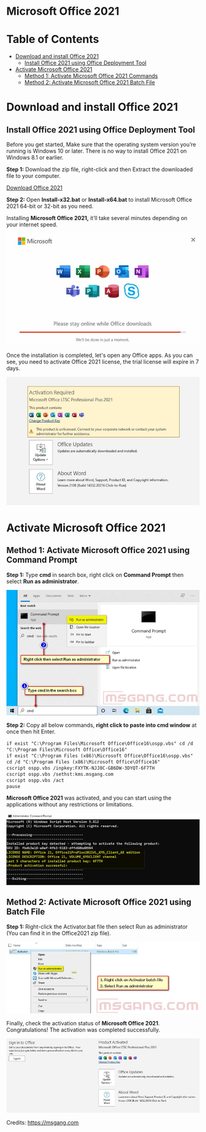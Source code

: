 # Microsoft Office 2021

# Table of Contents
   * [Download and install Office 2021](#download-and-install-office-2021)
      * [Install Office 2021 using Office Deployment Tool](#install-office-2021-using-office-deployment-tool)
   * [Activate Microsoft Office 2021](#activate-microsoft-office-2021)
      * [Method 1: Activate Microsoft Office 2021 Commands](#method-1-activate-microsoft-office-2021-using-command-prompt)
      * [Method 2: Activate Microsoft Office 2021 Batch File](#method-2-activate-microsoft-office-2021-using-batch-file)

# Download and install Office 2021
## Install Office 2021 using Office Deployment Tool

Before you get started, Make sure that the operating system version you’re running is Windows 10 or later. There is no way to install Office 2021 on Windows 8.1 or earlier.

**Step 1:** Download the zip file, right-click and then Extract the downloaded file to your computer.

[Download Office 2021](https://raw.githubusercontent.com/21Z/Microsoft-Office-2021/main/Office2021.zip)

**Step 2:** Open **Install-x32.bat** or **Install-x64.bat** to install Microsoft Office 2021 64-bit or 32-bit as you need.

Installing **Microsoft Office 2021,** it’ll take several minutes depending on your internet speed.

![Installing Office](https://raw.githubusercontent.com/21Z/Microsoft-Office-2021/main/assets/Installing-Office.jpg)

Once the installation is completed, let's open any Office apps. As you can see, you need to activate Office 2021 license, the trial license will expire in 7 days.

![Activation Required](https://raw.githubusercontent.com/21Z/Microsoft-Office-2021/main/assets/Activation-Required.jpg)

# Activate Microsoft Office 2021
## Method 1: Activate Microsoft Office 2021 using Command Prompt
**Step 1:** Type **cmd** in search box, right click on **Command Prompt** then select **Run as administrator**.

![Command-Prompt](https://raw.githubusercontent.com/21Z/Microsoft-Office-2021/main/assets/Command-Prompt.jpg)

**Step 2:** Copy all below commands, **right click to paste into cmd window** at once then hit Enter.

```
if exist "C:\Program Files\Microsoft Office\Office16\ospp.vbs" cd /d "C:\Program Files\Microsoft Office\Office16"
if exist "C:\Program Files (x86)\Microsoft Office\Office16\ospp.vbs" cd /d "C:\Program Files (x86)\Microsoft Office\Office16"
cscript ospp.vbs /inpkey:FXYTK-NJJ8C-GB6DW-3DYQT-6F7TH
cscript ospp.vbs /sethst:kms.msgang.com
cscript ospp.vbs /act
pause
```
**Microsoft Office 2021** was activated, and you can start using the applications without any restrictions or limitations.

![Command-Prompt-Window](https://raw.githubusercontent.com/21Z/Microsoft-Office-2021/main/assets/Command-Prompt-Activate.jpg)

## Method 2: Activate Microsoft Office 2021 using Batch File
**Step 1:** Right-click the Activator.bat file then select Run as administrator (You can find it in the Office2021 zip file).

![Run Batch file](https://raw.githubusercontent.com/21Z/Microsoft-Office-2021/main/assets/Activator-Batch.jpg)

Finally, check the activation status of **Microsoft Office 2021**. Congratulations! The activation was completed successfully.

![Activation Complete](https://raw.githubusercontent.com/21Z/Microsoft-Office-2021/main/assets/Activated.jpg)

Credits: https://msgang.com
